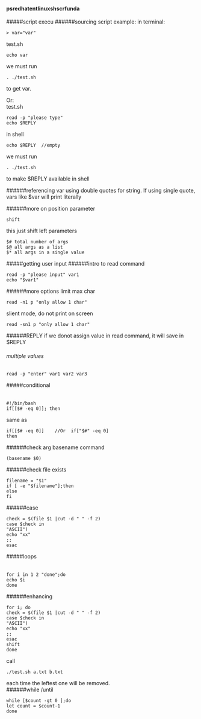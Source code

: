 #### psredhatentlinuxshscrfunda
#####script execu
######sourcing script
example:
in terminal:
```
> var="var"
```
test.sh
```
echo var
```
we must run
```
. ./test.sh
```
to get var.  

Or:  
test.sh
```
read -p "please type"
echo $REPLY
```
in shell
```
echo $REPLY  //empty
```
we must run
```
. ./test.sh
```
to make $REPLY available in shell




######referencing var
using double quotes for string. If using single quote, vars like $var will print literally

######more on position parameter
```
shift
```
this just shift left parameters
```
$# total number of args
$@ all args as a list
$* all args in a single value
```

#####getting user input
######intro to read command
```
read -p "please input" var1
echo "$var1"
```
######more options
limit max char
```
read -n1 p "only allow 1 char"
```
slient mode, do not print on screen
```
read -sn1 p "only allow 1 char"
```
######REPLY
if we donot assign value in read command, it will save in $REPLY

###### multiple values
```
read -p "enter" var1 var2 var3
```
#####conditional
######
```
#!/bin/bash
if[[$# -eq 0]]; then
```
same as
```
if[[$# -eq 0]]    //Or  if["$#" -eq 0]
then
```

######check arg
basename command
```
(basename $0)
```
######check file exists
```
filename = "$1"
if [ -e "$filename"];then
else
fi
```
######case
```
check = $(file $1 |cut -d " " -f 2)
case $check in
"ASCII")
echo "xx"
;;
esac
```

#####loops
######
```
for i in 1 2 "done";do
echo $i
done
```
######enhancing
```
for i; do
check = $(file $1 |cut -d " " -f 2)
case $check in
"ASCII")
echo "xx"
;;
esac
shift
done
```
call
```
./test.sh a.txt b.txt
```
each time the leftest one will be removed.  
######while /until
```
while [$count -gt 0 ];do
let count = $count-1
done
```


